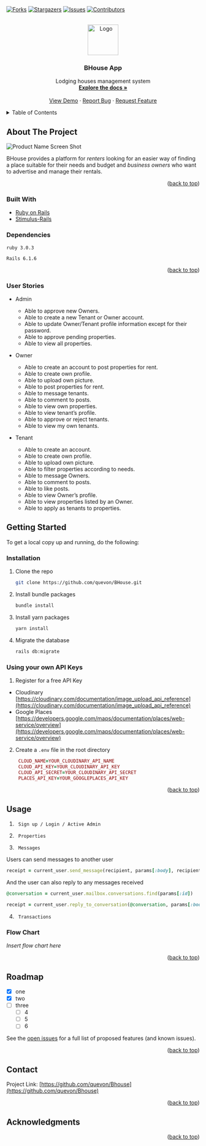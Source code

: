 <div id="top"></div>

[![Forks][forks-shield]][forks-url]
[![Stargazers][stars-shield]][stars-url]
[![Issues][issues-shield]][issues-url]
[![Contributors][contributors-shield]][contributors-url]

<!-- PROJECT LOGO -->
<br />
<div align="center">
  <a href="https://https://bhouse-app.herokuapp.com/">
    <img src="https://res.cloudinary.com/dbegssigw/image/upload/v1653137729/bhouse_app/bhouselogosquare_g01lzk.png" alt="Logo" width="80" height="80">
  </a>

  <h3 align="center">BHouse App</h3>

  <p align="center">
    Lodging houses management system
    <br />
    <a href="https://github.com/quevon/BHouse"><strong>Explore the docs »</strong></a>
    <br />
    <br />
    <a href="https://https://bhouse-app.herokuapp.com/">View Demo</a>
    ·
    <a href="https://github.com/quevon/BHouse/issues">Report Bug</a>
    ·
    <a href="https://github.com/quevon/BHouse/issues">Request Feature</a>
  </p>
</div>

<!-- TABLE OF CONTENTS -->
<details>
  <summary>Table of Contents</summary>
  <ol>
    <li>
      <a href="#about-the-project">About The Project</a>
      <ul>
        <li><a href="#built-with">Built With</a></li>
      </ul>
    </li>
    <li>
      <a href="#getting-started">Getting Started</a>
      <ul>
        <li><a href="#installation">Installation</a></li>
      </ul>
    </li>
    <li><a href="#usage">Usage</a></li>
    <li><a href="#roadmap">Roadmap</a></li>
    <li><a href="#contact">Contact</a></li>
    <li><a href="#acknowledgments">Acknowledgments</a></li>
  </ol>
</details>

<!-- ABOUT THE PROJECT -->

## About The Project

![Product Name Screen Shot][product-screenshot]

BHouse provides a platform for _renters_ looking for an easier way of finding a place suitable for their needs and budget and _business owners_ who want to advertise and manage their rentals.

<p align="right">(<a href="#top">back to top</a>)</p>

### Built With

- [Ruby on Rails](https://rubyonrails.org/)
- [Stimulus-Rails](https://github.com/hotwired/stimulus-rails)

### Dependencies

`ruby 3.0.3`

`Rails 6.1.6`

<p align="right">(<a href="#top">back to top</a>)</p>

### User Stories

- Admin
  - Able to approve new Owners.
  - Able to create a new Tenant or Owner account.
  - Able to update Owner/Tenant profile information except for their password.
  - Able to approve pending properties.
  - Able to view all properties.

- Owner
  - Able to create an account to post properties for rent.
  - Able to create own profile.
  - Able to upload own picture.
  - Able to post properties for rent.
  - Able to message tenants.
  - Able to comment to posts.
  - Able to view own properties.
  - Able to view tenant’s profile.
  - Able to approve or reject tenants.
  - Able to view my own tenants.

- Tenant
  - Able to create an account.
  - Able to create own profile.
  - Able to upload own picture.
  - Able to filter properties according to needs.
  - Able to message Owners.
  - Able to comment to posts.
  - Able to like posts.
  - Able to view Owner’s profile.
  - Able to view properties listed by an Owner.
  - Able to apply as tenants to properties.

<!-- GETTING STARTED -->

## Getting Started

To get a local copy up and running, do the following:

### Installation

1. Clone the repo

   ```sh
   git clone https://github.com/quevon/BHouse.git
   ```

2. Install bundle packages
   ```sh
   bundle install
   ```
3. Install yarn packages
   ```sh
   yarn install
   ```
4. Migrate the database
   ```sh
   rails db:migrate
   ```

### Using your own API Keys

1. Register for a free API Key

- Cloudinary
  [https://cloudinary.com/documentation/image_upload_api_reference](https://cloudinary.com/documentation/image_upload_api_reference)
- Google Places
  [https://developers.google.com/maps/documentation/places/web-service/overview](https://developers.google.com/maps/documentation/places/web-service/overview)

2. Create a `.env` file in the root directory
   ```rb
    CLOUD_NAME=YOUR_CLOUDINARY_API_NAME
    CLOUD_API_KEY=YOUR_CLOUDINARY_API_KEY
    CLOUD_API_SECRET=YOUR_CLOUDINARY_API_SECRET
    PLACES_API_KEY=YOUR_GOOGLEPLACES_API_KEY
   ```

<p align="right">(<a href="#top">back to top</a>)</p>
 
<!-- USAGE EXAMPLES -->

## Usage

1. ` Sign up / Login / Active Admin`

2. ` Properties`

3. ` Messages`
<p>Users can send messages to another user</p>

```rb
receipt = current_user.send_message(recipient, params[:body], recipient.name)
```

<p>And the user can also reply to any messages received</p>

```rb
@conversation = current_user.mailbox.conversations.find(params[:id])

receipt = current_user.reply_to_conversation(@conversation, params[:body])
```

4. ` Transactions`

### Flow Chart

_Insert flow chart here_

<p align="right">(<a href="#top">back to top</a>)</p>

<!-- ROADMAP -->

## Roadmap

- [x] one
- [x] two
- [ ] three
  - [ ] 4
  - [ ] 5
  - [ ] 6

See the [open issues](https://github.com/quevon/Bhouse/issues) for a full list of proposed features (and known issues).

<p align="right">(<a href="#top">back to top</a>)</p>

<!-- CONTACT -->

## Contact

Project Link: [https://github.com/quevon/Bhouse](https://github.com/quevon/Bhouse)

<p align="right">(<a href="#top">back to top</a>)</p>

<!-- ACKNOWLEDGMENTS -->

## Acknowledgments

<p align="right">(<a href="#top">back to top</a>)</p>

[contributors-shield]: https://img.shields.io/github/contributors/quevon/Bhouse.svg?style=for-the-badge
[contributors-url]: https://github.com/quevon/Bhouse/graphs/contributors
[forks-shield]: https://img.shields.io/github/forks/quevon/Bhouse.svg?style=for-the-badge
[forks-url]: https://github.com/quevon/Bhouse/network/members
[stars-shield]: https://img.shields.io/github/stars/quevon/Bhouse.svg?style=for-the-badge
[stars-url]: https://github.com/quevon/Bhouse/stargazers
[issues-shield]: https://img.shields.io/github/issues/quevon/Bhouse.svg?style=for-the-badge
[issues-url]: https://github.com/quevon/Bhouse/issues
[product-screenshot]: https://res.cloudinary.com/dbegssigw/image/upload/v1653138215/bhouse_app/Screen_Shot_2022-05-21_at_9.03.19_PM_dz9ua7.png
